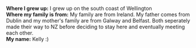 **Where I grew up:** I grew up on the south coast of Wellington\
**Where my family is from:** My family are from Ireland. My father comes from Dublin and my mother's family are from Galway and Belfast. Both seperately made their way to NZ before deciding to stay here and eventually meeting each other.\
**My name:** Kelly :)
